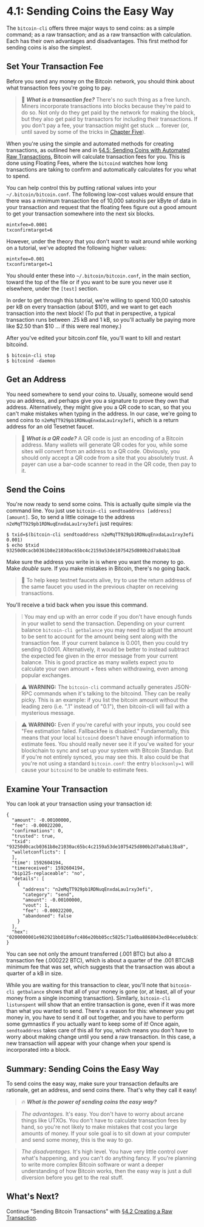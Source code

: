 # 4.1: Sending Coins the Easy Way

The `bitcoin-cli` offers three major ways to send coins: as a simple command; as a raw transaction; and as a raw transaction with calculation. Each has their own advantages and disadvantages. This first method for sending coins is also the simplest.

## Set Your Transaction Fee

Before you send any money on the Bitcoin network, you should think about what transaction fees you're going to pay.

> :book: ***What is a transaction fee?*** There's no such thing as a free lunch. Miners incorporate transactions into blocks because they're paid to do so. Not only do they get paid by the network for making the block, but they also get paid by transactors for including their transactions. If you don't pay a fee, your transaction might get stuck ... forever (or, until saved by some of the tricks in [Chapter Five](05_0_Controlling_Bitcoin_Transactions.md)).

When you're using the simple and automated methods for creating transactions, as outlined here and in [§4.5: Sending Coins with Automated Raw Transactions](04_5_Sending_Coins_with_Automated_Raw_Transactions.md), Bitcoin will calculate transaction fees for you. This is done using Floating Fees, where the `bitcoind` watches how long transactions are taking to confirm and automatically calculates for you what to spend.

You can help control this by putting rational values into your `~/.bitcoin/bitcoin.conf`. The following low-cost values would ensure that there was a minimum transaction fee of 10,000 satoshis per kByte of data in your transaction and request that the floating fees figure out a good amount to get your transaction somewhere into the next six blocks.
```
mintxfee=0.0001
txconfirmtarget=6
```
However, under the theory that you don't want to wait around while working on a tutorial, we've adopted the following higher values:
```
mintxfee=0.001
txconfirmtarget=1
```
You should enter these into `~/.bitcoin/bitcoin.conf`, in the main section, toward the top of the file or if you want to be sure you never use it elsewhere, under the `[test]` section.

In order to get through this tutorial, we're willing to spend 100,00 satoshis per kB on every transaction (about $10!), and we want to get each transaction into the next block! (To put that in perspective, a typical transaction runs between .25 kB and 1 kB, so you'll actually be paying more like $2.50 than $10 ... if this were real money.)

After you've edited your bitcoin.conf file, you'll want to kill and restart bitcoind.
```
$ bitcoin-cli stop
$ bitcoind -daemon
```

## Get an Address

You need somewhere to send your coins to. Usually, someone would send you an address, and perhaps give you a signature to prove they own that address. Alternatively, they might give you a QR code to scan, so that you can't make mistakes when typing in the address. In our case, we're going to send coins to `n2eMqTT929pb1RDNuqEnxdaLau1rxy3efi`, which is a return address for an old Tesetnet faucet.

> :book: ***What is a QR code?*** A QR code is just an encoding of a Bitcoin address. Many wallets will generate QR codes for you, while some sites will convert from an address to a QR code. Obviously, you should only accept a QR code from a site that you absolutely trust. A payer can use a bar-code scanner to read in the QR code, then pay to it.

## Send the Coins

You're now ready to send some coins. This is actually quite simple via the command line. You just use `bitcoin-cli sendtoaddress [address] [amount]`. So, to send a little coinage to the address `n2eMqTT929pb1RDNuqEnxdaLau1rxy3efi` just requires:
```
$ txid=$(bitcoin-cli sendtoaddress n2eMqTT929pb1RDNuqEnxdaLau1rxy3efi 0.001)
$ echo $txid
93250d0cacb0361b8e21030ac65bc4c2159a53de1075425d800b2d7a8ab13ba8
```
Make sure the address you write in is where you want the money to go. Make _double_ sure. If you make mistakes in Bitcoin, there's no going back.

> 🙏 To help keep testnet faucets alive, try to use the return address of the same faucet you used in the previous chapter on receiving transactions. 

You'll receive a txid back when you issue this command.

> ❕ You may end up with an error code if you don't have enough funds in your wallet to send the transaction. Depending on your current balance `bitcoin-cli getbalance` you may need to adjust the amount to be sent to account for the amount being sent along with the transaction fee. If your current balance is 0.001, then you could try sending 0.0001. Alternatively, it would be better to instead subtract the expected fee given in the error message from your current balance. This is good practice as many wallets expect you to calculate your own amount + fees when withdrawing, even among popular exchanges. 

> :warning: **WARNING:** The `bitcoin-cli` command actually generates JSON-RPC commands when it's talking to the bitcoind. They can be really picky. This is an example: if you list the bitcoin amount without the leading zero (i.e. ".1" instead of "0.1"), then bitcoin-cli will fail with a mysterious message.

> :warning: **WARNING:** Even if you're careful with your inputs, you could see "Fee estimation failed. Fallbackfee is disabled." Fundamentally, this means that your local `bitcoind` doesn't have enough information to estimate fees. You should really never see it if you've waited for your blockchain to sync and set up your system with Bitcoin Standup. But if you're not entirely synced, you may see this. It also could be that you're not using a standard `bitcoin.conf`: the entry `blocksonly=1` will cause your `bitcoind` to be unable to estimate fees.

## Examine Your Transaction

You can look at your transaction using your transaction id:
```
{
  "amount": -0.00100000,
  "fee": -0.00022200,
  "confirmations": 0,
  "trusted": true,
  "txid": "93250d0cacb0361b8e21030ac65bc4c2159a53de1075425d800b2d7a8ab13ba8",
  "walletconflicts": [
  ],
  "time": 1592604194,
  "timereceived": 1592604194,
  "bip125-replaceable": "no",
  "details": [
    {
      "address": "n2eMqTT929pb1RDNuqEnxdaLau1rxy3efi",
      "category": "send",
      "amount": -0.00100000,
      "vout": 1,
      "fee": -0.00022200,
      "abandoned": false
    }
  ],
  "hex": "0200000001e982921bb0189afc486e20bb05cc5825c71a0ba8868043ed04ece9ab0cb12a8e010000006a47304402200fc493a01c5c9d9574f7c321cee6880f7f1df847be71039e2d996f7f75c17b3d02203057f5baa48745ba7ab5f1d4eed11585bd8beab838b1ca03a4138516fe52b3b8012102fd5740996d853ea51a6904cf03257fc11204b0179f344c49739ec5b20b39c9bafeffffff02e8640d0000000000160014d37b6ae4a917bcc873f6395741155f565e2dc7c4a0860100000000001976a914e7c1345fc8f87c68170b3aa798a956c2fe6a9eff88ac780b1b00"
}
```
You can see not only the amount transferred (.001 BTC) but also a transaction fee (.000222 BTC), which is about a quarter of the .001 BTC/kB minimum fee that was set, which suggests that the transaction was about a quarter of a kB in size.

While you are waiting for this transaction to clear, you'll note that `bitcoin-cli getbalance` shows that all of your money is gone (or, at least, all of your money from a single incoming transaction). Similarly, `bitcoin-cli listunspent` will show that an entire transaction is gone, even if it was more than what you wanted to send. There's a reason for this: whenever you get money in, you have to send it _all_ out together, and you have to perform some gymnastics if you actually want to keep some of it! Once again, `sendtoaddress` takes care of this all for you, which means you don't have to worry about making change until you send a raw transaction. In this case, a new transaction will appear with your change when your spend is incorporated into a block.

## Summary: Sending Coins the Easy Way

To send coins the easy way, make sure your transaction defaults are rationale, get an address, and send coins there. That's why they call it easy!

> :fire: ***What is the power of sending coins the easy way?***

> _The advantages._ It's easy. You don't have to worry about arcane things like UTXOs. You don't have to calculate transaction fees by hand, so you're not likely to make mistakes that cost you large amounts of money. If your sole goal is to sit down at your computer and send some money, this is the way to go.

> _The disadvantages._ It's high level. You have very little control over what's happening, and you can't do anything fancy. If you're planning to write more complex Bitcoin software or want a deeper understanding of how Bitcoin works, then the easy way is just a dull diversion before you get to the real stuff.

## What's Next?

Continue "Sending Bitcoin Transactions" with [§4.2 Creating a Raw Transaction](04_2_Creating_a_Raw_Transaction.md).
